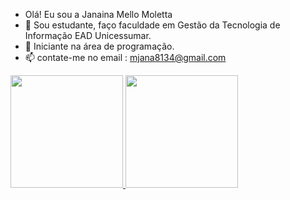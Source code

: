 - Olá! Eu sou a Janaina Mello Moletta
- 🔭 Sou estudante, faço faculdade em Gestão da Tecnologia de Informação EAD Unicessumar.
- 🌱 Iniciante na área de programação.
- 📫 contate-me no email : mjana8134@gmail.com
<div>
  <a href="https://beacons.ai/rafaballerini">
  <img height="180em" src="https://github-readme-stats.vercel.app/api?username=Janaina-Mello-Moletta&show_icons=true&theme=dark&include_all_commits=true&count_private=true"/>
  <img height="180em" src="https://github-readme-stats.vercel.app/api/top-langs/?username=Janaina-Mello-Moletta&layout=compact&langs_count=16&theme=dark"/>
</div>
 
